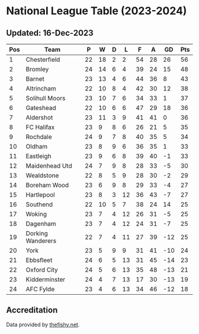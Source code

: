# National League Table (2023-2024)
## Updated: 16-Dec-2023

| Pos | Team | P | W | D | L | F | A | GD | Pts |
| --- | --- | --- | --- | --- | --- | --- | --- | --- | --- |
| 1 | Chesterfield | 22 | 18 | 2 | 2 | 54 | 28 | 26 | 56 |
| 2 | Bromley | 24 | 14 | 6 | 4 | 39 | 24 | 15 | 48 |
| 3 | Barnet | 23 | 13 | 4 | 6 | 44 | 36 | 8 | 43 |
| 4 | Altrincham | 22 | 10 | 8 | 4 | 42 | 30 | 12 | 38 |
| 5 | Solihull Moors | 23 | 10 | 7 | 6 | 34 | 33 | 1 | 37 |
| 6 | Gateshead | 22 | 10 | 6 | 6 | 47 | 29 | 18 | 36 |
| 7 | Aldershot | 23 | 11 | 3 | 9 | 41 | 41 | 0 | 36 |
| 8 | FC Halifax | 23 | 9 | 8 | 6 | 26 | 21 | 5 | 35 |
| 9 | Rochdale | 24 | 9 | 7 | 8 | 40 | 35 | 5 | 34 |
| 10 | Oldham | 23 | 8 | 9 | 6 | 36 | 35 | 1 | 33 |
| 11 | Eastleigh | 23 | 9 | 6 | 8 | 39 | 40 | -1 | 33 |
| 12 | Maidenhead Utd | 24 | 7 | 9 | 8 | 28 | 33 | -5 | 30 |
| 13 | Wealdstone | 22 | 8 | 5 | 9 | 28 | 30 | -2 | 29 |
| 14 | Boreham Wood | 23 | 6 | 9 | 8 | 29 | 33 | -4 | 27 |
| 15 | Hartlepool | 23 | 8 | 3 | 12 | 36 | 43 | -7 | 27 |
| 16 | Southend | 22 | 10 | 5 | 7 | 38 | 24 | 14 | 25 |
| 17 | Woking | 23 | 7 | 4 | 12 | 26 | 31 | -5 | 25 |
| 18 | Dagenham | 23 | 7 | 4 | 12 | 24 | 31 | -7 | 25 |
| 19 | Dorking Wanderers | 22 | 7 | 4 | 11 | 27 | 39 | -12 | 25 |
| 20 | York | 23 | 5 | 9 | 9 | 31 | 41 | -10 | 24 |
| 21 | Ebbsfleet | 24 | 6 | 5 | 13 | 31 | 45 | -14 | 23 |
| 22 | Oxford City | 24 | 5 | 6 | 13 | 35 | 48 | -13 | 21 |
| 23 | Kidderminster | 24 | 4 | 7 | 13 | 17 | 30 | -13 | 19 |
| 24 | AFC Fylde | 23 | 4 | 6 | 13 | 34 | 46 | -12 | 18 |

## Accreditation 

Data provided by [thefishy.net](https://www.thefishy.net/).